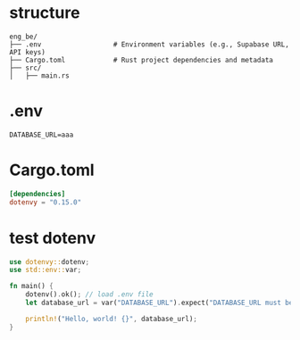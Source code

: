 # structure

```
eng_be/
├── .env                  # Environment variables (e.g., Supabase URL, API keys)
├── Cargo.toml            # Rust project dependencies and metadata
├── src/
│   ├── main.rs
```

# .env

```properties
DATABASE_URL=aaa
```

# Cargo.toml

```toml
[dependencies]
dotenvy = "0.15.0"
```

# test dotenv

```rs
use dotenvy::dotenv;
use std::env::var;

fn main() {
    dotenv().ok(); // load .env file
    let database_url = var("DATABASE_URL").expect("DATABASE_URL must be set");

    println!("Hello, world! {}", database_url);
}

```
